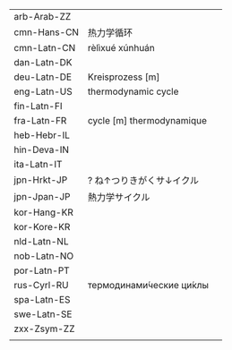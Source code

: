 | | | |
|-|-|-|
| arb-Arab-ZZ |  |  |
| cmn-Hans-CN | 热力学循环 |  |
| cmn-Latn-CN | rèlìxué xúnhuán |  |
| dan-Latn-DK |  |  |
| deu-Latn-DE | Kreisprozess [m] |  |
| eng-Latn-US | thermodynamic cycle |  |
| fin-Latn-FI |  |  |
| fra-Latn-FR | cycle [m] thermodynamique |  |
| heb-Hebr-IL |  |  |
| hin-Deva-IN |  |  |
| ita-Latn-IT |  |  |
| jpn-Hrkt-JP | ? ね↑つりきがくサ↓イクル |  |
| jpn-Jpan-JP | 熱力学サイクル |  |
| kor-Hang-KR |  |  |
| kor-Kore-KR |  |  |
| nld-Latn-NL |  |  |
| nob-Latn-NO |  |  |
| por-Latn-PT |  |  |
| rus-Cyrl-RU | термодинами́ческие ци́клы |  |
| spa-Latn-ES |  |  |
| swe-Latn-SE |  |  |
| zxx-Zsym-ZZ |  |  |
|  |  |  |

